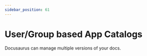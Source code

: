 ```yaml
---
sidebar_position: 61
---
```


# User/Group based App Catalogs

Docusaurus can manage multiple versions of your docs.
